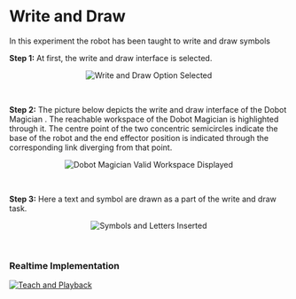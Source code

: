 # Write and Draw

In this experiment the robot has been taught to write and draw symbols 

**Step 1:** At first, the write and draw interface is selected.
<p align="center">
  <img width="" height="" src="https://user-images.githubusercontent.com/47444101/185764256-58d8b291-43c0-483b-82da-5e6dd4e2370c.png" title="Write and Draw Option Selected">
</p>
<br />

**Step 2:** The picture below depicts the write and draw interface of the Dobot Magician . The reachable workspace of the Dobot Magician is highlighted through it. The centre point of the two concentric semicircles indicate the base of the robot and the end effector position is indicated through the corresponding link diverging from that point.
<p align="center">
  <img width="" height="" src="https://user-images.githubusercontent.com/47444101/185764282-c674cfdd-af16-4be1-8dbd-2910b46a13ec.png" title="Dobot Magician Valid Workspace Displayed">
</p>
<br />

**Step 3:** Here a text and symbol are drawn as a part of the write and draw task.
<p align="center">
  <img width="" height="" src="https://user-images.githubusercontent.com/47444101/185764464-6efa7e5f-af0d-47d4-b84a-684f8b04a6b6.png" title="Symbols and Letters Inserted">
</p>
<br />

### Realtime Implementation
[![Teach and Playback](https://img.youtube.com/vi/yOtfs_LQdRk/0.jpg)](https://youtu.be/yOtfs_LQdRk)
